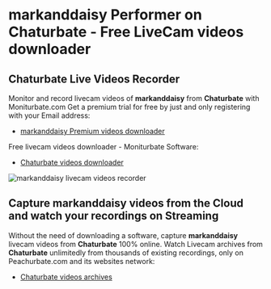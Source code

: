 # markanddaisy Performer on Chaturbate - Free LiveCam videos downloader

## Chaturbate Live Videos Recorder

Monitor and record livecam videos of **markanddaisy** from **Chaturbate** with Moniturbate.com
Get a premium trial for free by just and only registering with your Email address:
* [markanddaisy Premium videos downloader](https://moniturbate.com/request-demo-licence-key.html)

Free livecam videos downloader - Moniturbate Software:
* [Chaturbate videos downloader](https://moniturbate.com/moniturbate-download-software.html)

![markanddaisy livecam videos recorder](https://peachurnet.com/templates/moniturbate-software.png)


## Capture markanddaisy videos from the Cloud and watch your recordings on Streaming

Without the need of downloading a software, capture **markanddaisy** livecam videos from **Chaturbate** 100% online.
Watch Livecam archives from **Chaturbate** unlimitedly from thousands of existing recordings, only on Peachurbate.com and its websites network:
* [Chaturbate videos archives](https://peachurnet.com/)